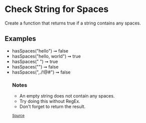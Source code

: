 <h1>Check String for Spaces</h1>

<p>Create a function that returns true if a string contains any spaces.</p>

<h2>Examples</h2>
<ul>
	<li>hasSpaces("hello") ➞ false</li>
	<li>hasSpaces("hello, world") ➞ true</li>
	<li>hasSpaces(" ") ➞ true</li>
	<li>hasSpaces("") ➞ false</li>
	<li>hasSpaces(",./!@#") ➞ false</li>

<h3>Notes</h3>
<ul>
	<li>An empty string does not contain any spaces.</li>
	<li>Try doing this without RegEx.</li>
	<li>Don't forget to return the result.</li>
</ul>

<small><a href="https://edabit.com/challenge/RAoedjZwcGFhvRTru">Source</a></small>